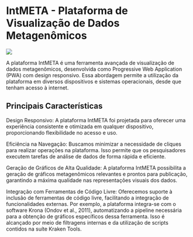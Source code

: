 
<h1>IntMETA - Plataforma de Visualização de Dados Metagenômicos </h1>
<img src="https://github.com/thcasthi/INTMETA1.0/assets/124000903/a3b165c1-4e3d-4bc2-b399-15471ab1d8d2">

A plataforma IntMETA é uma ferramenta avançada de visualização de dados metagenômicos, desenvolvida como Progressive Web Application (PWA) com design responsivo. Essa abordagem permite a utilização da plataforma em diversos dispositivos e sistemas operacionais, desde que tenham acesso à internet.

<h2> Principais Características</h2>
Design Responsivo: A plataforma IntMETA foi projetada para oferecer uma experiência consistente e otimizada em qualquer dispositivo, proporcionando flexibilidade no acesso e uso.

Eficiência na Navegação: Buscamos minimizar a necessidade de cliques para realizar operações na plataforma. Isso permite que os pesquisadores executem tarefas de análise de dados de forma rápida e eficiente.

Geração de Gráficos de Alta Qualidade: A plataforma IntMETA possibilita a geração de gráficos metagenômicos relevantes e prontos para publicação, garantindo a máxima qualidade nas representações visuais dos dados.

Integração com Ferramentas de Código Livre: Oferecemos suporte à inclusão de ferramentas de código livre, facilitando a integração de funcionalidades externas. Por exemplo, a plataforma integra-se com o software Krona (Ondov et al., 2011), automatizando a pipeline necessária para a obtenção de gráficos específicos dessa ferramenta. Isso é alcançado por meio de filtragens internas e da utilização de scripts contidos na suíte Kraken Tools.
